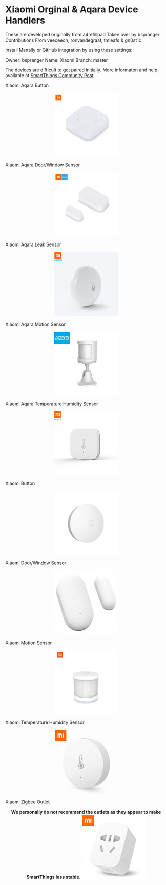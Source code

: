 # Xiaomi Orginal & Aqara Device Handlers

These are developed originally from a4refillpad
Taken over by bspranger
Contributions From veeceeoh, ronvandegraaf, tmleafs & gn0st1c

Install Manally or GitHub integration by using these settings:

Owner: bspranger
Name: Xiaomi
Branch: master

The devices are difficult to get paired initially. More informaton and help available at <a href="https://community.smartthings.com/t/original-aqara-xiaomi-zigbee-sensors-contact-temp-motion-button-outlet-leak-etc/113253/1"> SmartThings Community Post</a>

Xiaomi Aqara Button
<p align="center">
  <img src="/images/aqarabutton.jpg" width="200"/>
</p>

Xiaomi Aqara Door/Window Sensor
<p align="center">
  <img src="/images/aqaradoor.jpg" width="200"/>
</p>

Xiaomi Aqara Leak Sensor
<p align="center">
  <img src="/images/aqarawater.jpg" width="200"/>
</p>

Xiaomi Aqara Motion Sensor
<p align="center">
  <img src="/images/aqaramotion.jpg" width="200"/>
</p>

Xiaomi Aqara Temperature Humidity Sensor
<p align="center">
  <img src="/images/aqaratemp.jpg" width="200"/>
</p>

Xiaomi Button
<p align="center">
  <img src="/images/button.jpg" width="200"/>
</p>

Xiaomi Door/Window Sensor	
<p align="center">
  <img src="/images/door.jpg" width="200"/>
</p>

Xiaomi Motion Sensor
<p align="center">
  <img src="/images/motion.jpg" width="200"/>
</p>

Xiaomi Temperature Humidity Sensor
<p align="center">
  <img src="/images/temp.jpg" width="200"/>
</p>

Xiaomi Zigbee Outlet
<p align="center">
  <b>We personally do not recommend the outlets as they appear to make SmartThings less stable.<b>
    
  <img src="/images/outlet.jpg" width="200"/>
</p>
